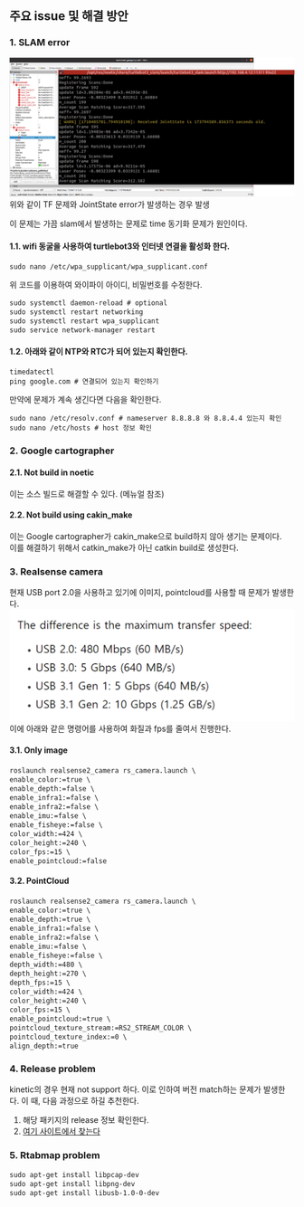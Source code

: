 ## 주요 issue 및 해결 방안 
### 1. SLAM error
![alt text](image.png)
위와 같이 TF 문제와 JointState error가 발생하는 경우 발생 

이 문제는 가끔 slam에서 발생하는 문제로 time 동기화 문제가 원인이다.  
#### 1.1. wifi 동굴을 사용하여 turtlebot3와 인터넷 연결을 활성화 한다.
```
sudo nano /etc/wpa_supplicant/wpa_supplicant.conf     
``` 
위 코드를 이용하여 와이파이 아이디, 비밀번호를 수정한다.
```
sudo systemctl daemon-reload # optional
sudo systemctl restart networking
sudo systemctl restart wpa_supplicant 
sudo service network-manager restart
```
#### 1.2. 아래와 같이 NTP와 RTC가 되어 있는지 확인한다. 
```
timedatectl
ping google.com # 연결되어 있는지 확인하기 
```  
만약에 문제가 계속 생긴다면 다음을 확인한다.
```
sudo nano /etc/resolv.conf # nameserver 8.8.8.8 와 8.8.4.4 있는지 확인 
sudo nano /etc/hosts # host 정보 확인 
```
### 2. Google cartographer
#### 2.1. Not build in noetic 
이는 소스 빌드로 해결할 수 있다. (메뉴얼 참조)
#### 2.2. Not build using cakin_make
이는 Google cartographer가 cakin_make으로 build하지 않아 생기는 문제이다.  
이를 해결하기 위해서 catkin_make가 아닌 catkin build로 생성한다. 
### 3. Realsense camera
현재 USB port 2.0을 사용하고 있기에 이미지, pointcloud를 사용할 때 문제가 발생한다. 
![alt text](image-1.png)
이에 아래와 같은 명령어를 사용하여 화질과 fps를 줄여서 진행한다.
#### 3.1. Only image
```
roslaunch realsense2_camera rs_camera.launch \
enable_color:=true \
enable_depth:=false \
enable_infra1:=false \
enable_infra2:=false \
enable_imu:=false \
enable_fisheye:=false \
color_width:=424 \
color_height:=240 \
color_fps:=15 \
enable_pointcloud:=false
```
#### 3.2. PointCloud
```
roslaunch realsense2_camera rs_camera.launch \
enable_color:=true \
enable_depth:=true \
enable_infra1:=false \
enable_infra2:=false \
enable_imu:=false \
enable_fisheye:=false \
depth_width:=480 \
depth_height:=270 \
depth_fps:=15 \
color_width:=424 \
color_height:=240 \
color_fps:=15 \
enable_pointcloud:=true \
pointcloud_texture_stream:=RS2_STREAM_COLOR \
pointcloud_texture_index:=0 \
align_depth:=true
```

### 4. Release problem
kinetic의 경우 현재 not support 하다. 이로 인하여 버전 match하는 문제가 발생한다. 이 때, 다음 과정으로 하길 추천한다.
1. 해당 패키지의 release 정보 확인한다.
2. [여기 사이트에서 찾는다](https://github.com/ros-gbp)

### 5. Rtabmap problem
```
sudo apt-get install libpcap-dev
sudo apt-get install libpng-dev
sudo apt-get install libusb-1.0-0-dev
```
